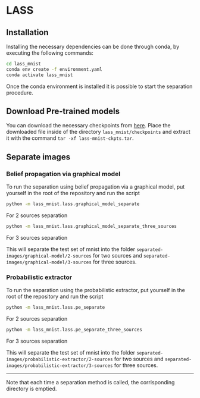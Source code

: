 # LASS

## Installation
Installing the necessary dependencies can be done through conda, by executing the following commands:
```bash
cd lass_mnist
conda env create -f environment.yaml
conda activate lass_mnist
``` 
Once the conda environment is installed it is possible to start the separation procedure.

## Download Pre-trained models
You can download the necessary checkpoints from [here](https://drive.google.com/file/d/1oayY1FEUrTwQJMr78mP1t6r8AggjzAso/view?usp=share_link). 
Place the downloaded file inside of the directory `lass_mnist/checkpoints` and extract it with the command `tar -xf lass-mnist-ckpts.tar`.

## Separate images
### Belief propagation via graphical model
To run the separation using belief propagation via a graphical model, put yourself in the root of the repository and run the script

```sh
python -m lass_mnist.lass.graphical_model_separate
```

For 2 sources separation

```sh
python -m lass_mnist.lass.graphical_model_separate_three_sources
```

For 3 sources separation

This will separate the test set of mnist into the folder `separated-images/graphical-model/2-sources` for two sources and `separated-images/graphical-model/3-sources` for three sources.

### Probabilistic extractor

To run the separation using the probabilistic extractor, put yourself in the root of the repository and run the script

```sh
python -m lass_mnist.lass.pe_separate
```

For 2 sources separation

```sh
python -m lass_mnist.lass.pe_separate_three_sources
```

For 3 sources separation

This will separate the test set of mnist into the folder `separated-images/probabilistic-extractor/2-sources` for two sources and `separated-images/probabilistic-extractor/3-sources` for three sources.

---

Note that each time a separation method is called, the corrisponding directory is emptied.
